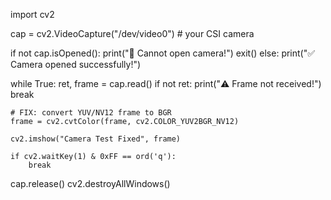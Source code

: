 import cv2

cap = cv2.VideoCapture("/dev/video0")  # your CSI camera

if not cap.isOpened():
    print("🚨 Cannot open camera!")
    exit()
else:
    print("✅ Camera opened successfully!")

while True:
    ret, frame = cap.read()
    if not ret:
        print("⚠️ Frame not received!")
        break

    # FIX: convert YUV/NV12 frame to BGR
    frame = cv2.cvtColor(frame, cv2.COLOR_YUV2BGR_NV12)

    cv2.imshow("Camera Test Fixed", frame)

    if cv2.waitKey(1) & 0xFF == ord('q'):
        break

cap.release()
cv2.destroyAllWindows()
